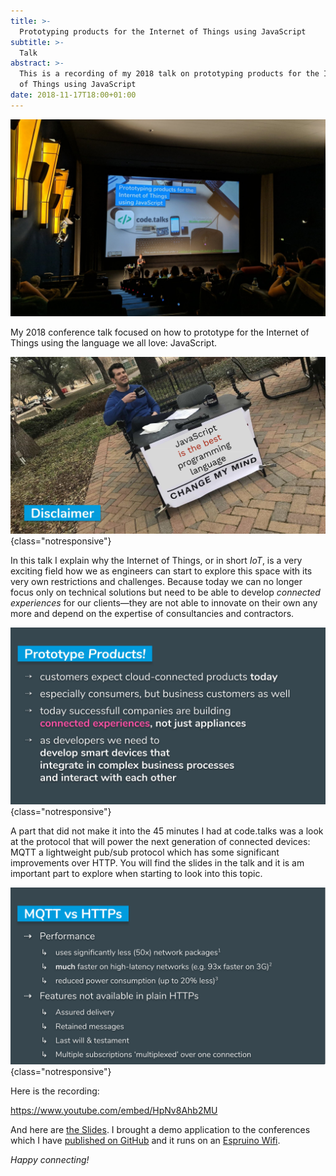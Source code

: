 ```yaml
---
title: >-
  Prototyping products for the Internet of Things using JavaScript
subtitle: >-
  Talk
abstract: >-
  This is a recording of my 2018 talk on prototyping products for the Internet
  of Things using JavaScript
date: 2018-11-17T18:00+01:00
---
```


![Markus Tacker giving a talk at code.talks Hamburg 2018](../media/prototyping-products-for-the-internet-of-things-using-javascript/hero.jpg)

My 2018 conference talk focused on how to prototype for the Internet of Things
using the language we all love: JavaScript.

![Disclaimer](../media/prototyping-products-for-the-internet-of-things-using-javascript/Screenshot_20181117_181345.jpg){class="notresponsive"}

In this talk I explain why the Internet of Things, or in short _IoT_, is a very
exciting field how we as engineers can start to explore this space with its very
own restrictions and challenges. Because today we can no longer focus only on
technical solutions but need to be able to develop _connected experiences_ for
our clients&mdash;they are not able to innovate on their own any more and depend
on the expertise of consultancies and contractors.

![Prototype Products](../media/prototyping-products-for-the-internet-of-things-using-javascript/Screenshot_20181117_182100.jpg){class="notresponsive"}

A part that did not make it into the 45 minutes I had at code.talks was a look
at the protocol that will power the next generation of connected devices: MQTT a
lightweight pub/sub protocol which has some significant improvements over HTTP.
You will find the slides in the talk and it is am important part to explore when
starting to look into this topic.

![MQTT vs HTTPs](../media/prototyping-products-for-the-internet-of-things-using-javascript/Screenshot_20181117_182752.png){class="notresponsive"}

Here is the recording:

<https://www.youtube.com/embed/HpNv8Ahb2MU>

And here are
[the Slides](https://docs.google.com/presentation/d/1E1PcSo463K_1uQTKYZ6IDgOwEwaxrirpTYMvgiL0as4/edit?usp=sharing).
I brought a demo application to the conferences which I have
[published on GitHub](https://github.com/coderbyheart/iot-proto-js) and it runs
on an [Espruino Wifi](http://www.espruino.com/WiFi).

_Happy connecting!_
